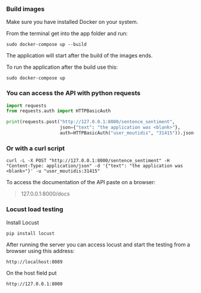 ### Build images
Make sure you have installed Docker on your system.

From the terminal get into the app folder and run:
```
sudo docker-compose up --build
```

The application will start after the build of the images ends.

To run the application after the build use this:

```
sudo docker-compose up 
```

### You can access the API with python requests

```python
import requests
from requests.auth import HTTPBasicAuth

print(requests.post("http://127.0.0.1:8000/sentence_sentiment",
                    json={"text": "the application was <blank>"},
                    auth=HTTPBasicAuth("user_moutidis", "31415")).json())
```

### Or with a curl script

```
curl -L -X POST "http://127.0.0.1:8000/sentence_sentiment" -H "Content-Type: application/json" -d '{"text": "the application was <blank>"}' -u "user_moutidis:31415"
```

To access the documentation of the API paste on a browser:

> 127.0.0.1:8000/docs

### Locust load testing
Install Locust

```
pip install locust
```
After running the server you can access locust and start the testing from
a browser using this address:

```
http://localhost:8089
```

On the host field put
```
http://127.0.0.1:8000
```




